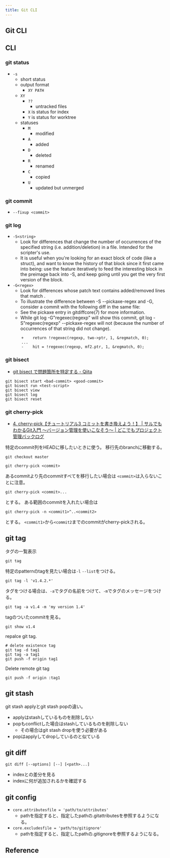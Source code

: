 ```yaml
---
title: Git CLI
---
```


## Git CLI

## CLI

### git status

* `-s`
    * short status
    * output format
        * `XY PATH`
    * `XY`
        * `??`
            * untracked files
        * `X` is status for index
        * `Y` is status for worktree
    * statuses
        * `M`
            * modified
        * `A`
            * added
        * `D`
            * deleted
        * `R`
            * renamed
        * `C`
            * copied
        * `U`
            * updated but unmerged

### git commit

* `--fixup <commit>`


### git log

* `-S<string>`
   * Look for differences that change the number of occurrences of the specified string (i.e. addition/deletion) in a file. Intended for the scripter's use.
   * It is useful when you're looking for an exact block of code (like a struct), and want to know the history of that block since it first came into being: use the
   feature iteratively to feed the interesting block in the preimage back into -S, and keep going until you get the very first version of the block.
* `-G<regex>`
   * Look for differences whose patch text contains added/removed lines that match <regex>.
   * To illustrate the difference between -S<regex> --pickaxe-regex and -G<regex>, consider a commit with the following diff in the same file:
   * See the pickaxe entry in gitdiffcore(7) for more information.
   * While git log -G"regexec\(regexp" will show this commit, git log -S"regexec\(regexp" --pickaxe-regex will not (because the number of occurrences of that string did
   not change).

```
       +    return !regexec(regexp, two->ptr, 1, &regmatch, 0);
       ...
       -    hit = !regexec(regexp, mf2.ptr, 1, &regmatch, 0);
```

### git bisect
* [git bisect で問題箇所を特定する - Qiita](http://qiita.com/usamik26/items/cce867b3b139ea5568a6)

```
git bisect start <bad-commit> <good-commit>
git bisect run <test-script>
git bisect view
git bisect log
git bisect reset
```

### git cherry-pick
* [4. cherry-pick【チュートリアル3 コミットを書き換えよう！】 | サルでもわかるGit入門 〜バージョン管理を使いこなそう〜 | どこでもプロジェクト管理バックログ](http://www.backlog.jp/git-guide/stepup/stepup7_4.html)

特定のcommit列をHEADに移したいときに使う。
移行先のbranchに移動する。

```
git checkout master
```

```
git cherry-pick <commit>
```

あるcommitより先のcommitすべてを移行したい場合は
`<commit>`は入らないことに注意。

```
git cherry-pick <commit>...
```

とする。
ある範囲のcommitを入れたい場合は

```
git cherry-pick -n <commit1>^..<commit2>
```

とする。
`<commit1>`から`<commit2`までのcommitがcherry-pickされる。

## git tag
タグの一覧表示

```
git tag
```

特定のpatternのtagを見たい場合は`-l` `--list`をつける。

```
git tag -l 'v1.4.2.*'
```

タグをつける場合は、`-a`でタグの名前をつけて、`-m`でタグのメッセージをつける。

```
git tag -a v1.4 -m 'my version 1.4'
```

tagのついたcommitを見る。

```
git show v1.4
```

repalce git tag.

```
# delete existence tag
git tag -d tag1
git tag -a tag1
git push -f origin tag1
```

Delete remote git tag

```
git push -f origin :tag1
```

## git stash
git stash applyとgit stash popの違い。

* applyはstashしているものを削除しない
* popもconflictした場合はstashしているものを削除しない
    * その場合はgit stash dropを使う必要がある
* popはapplyしてdropしているのと似ている


## git diff

```
git diff [--options] [--] [<path>...]
```

* indexとの差分を見る
* indexに何が追加されるかを確認する

## git config
* `core.attributesfile = 'path/to/attributes'`
    * pathを指定すると、指定したpathの.gitattributesを参照するようになる。
* `core.excludesfile = 'path/to/gitignore'`
    * pathを指定すると、指定したpathの.gitignoreを参照するようになる。

## Reference
